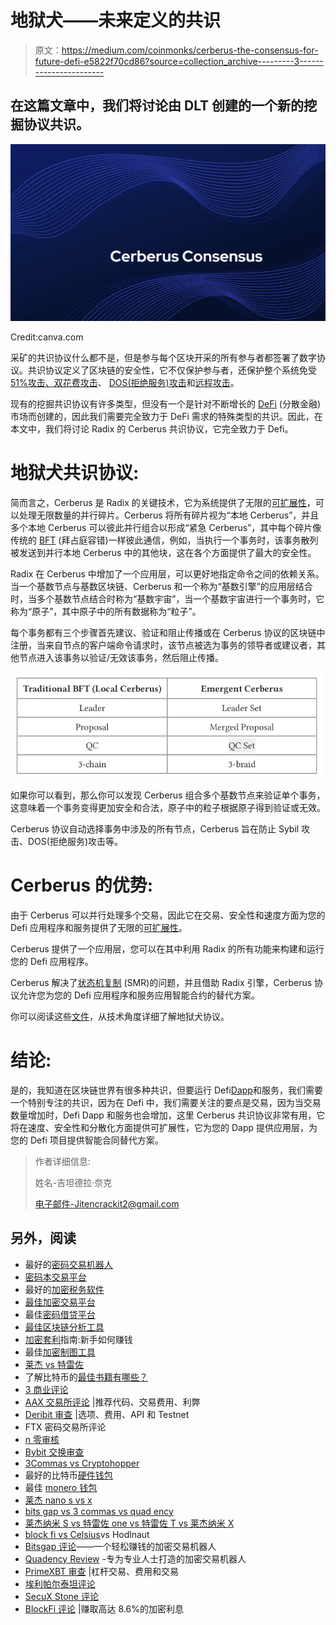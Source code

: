 # 地狱犬——未来定义的共识

> 原文：<https://medium.com/coinmonks/cerberus-the-consensus-for-future-defi-e5822f70cd86?source=collection_archive---------3----------------------->

## 在这篇文章中，我们将讨论由 DLT 创建的一个新的挖掘协议共识。

![](img/546afdc3775072e8c55f580b7c9ca87b.png)

Credit:canva.com

采矿的共识协议什么都不是，但是参与每个区块开采的所有参与者都签署了数字协议。共识协议定义了区块链的安全性，它不仅保护参与者，还保护整个系统免受[51%攻击、双花费攻击](/coinmonks/anatomy-of-a-51-double-spend-attack-b5ac9080fe80)、 [DOS(拒绝服务)攻击](https://www.paloaltonetworks.com/cyberpedia/what-is-a-denial-of-service-attack-dos)和[远程攻击](https://blog.ethereum.org/2014/05/15/long-range-attacks-the-serious-problem-with-adaptive-proof-of-work/)。

现有的挖掘共识协议有许多类型，但没有一个是针对不断增长的 [DeFi](https://blog.coincodecap.com/the-ultimate-guide-to-defi-decentralized-finance) (分散金融)市场而创建的，因此我们需要完全致力于 DeFi 需求的特殊类型的共识。因此，在本文中，我们将讨论 Radix 的 Cerberus 共识协议，它完全致力于 Defi。

# 地狱犬共识协议:

简而言之，Cerberus 是 Radix 的关键技术，它为系统提供了无限的[可扩展性](https://en.wikipedia.org/wiki/Scalability)，可以处理无限数量的并行碎片。Cerberus 将所有碎片视为“本地 Cerberus”，并且多个本地 Cerberus 可以彼此并行组合以形成“紧急 Cerberus”，其中每个碎片像传统的 [BFT](https://academy.binance.com/blockchain/byzantine-fault-tolerance-explained) (拜占庭容错)一样彼此通信，例如，当执行一个事务时，该事务散列被发送到并行本地 Cerberus 中的其他块，这在各个方面提供了最大的安全性。

Radix 在 Cerberus 中增加了一个应用层，可以更好地指定命令之间的依赖关系。当一个基数节点与基数区块链、Cerberus 和一个称为“基数引擎”的应用层结合时，当多个基数节点结合时称为“基数宇宙”，当一个基数宇宙进行一个事务时，它称为“原子”，其中原子中的所有数据称为“粒子”。

每个事务都有三个步骤首先建议、验证和阻止传播或在 Cerberus 协议的区块链中注册，当来自节点的客户端命令请求时，该节点被选为事务的领导者或建议者，其他节点进入该事务以验证/无效该事务，然后阻止传播。

![](img/b0f381f392e6828969876a3a73e1eb12.png)

如果你可以看到，那么你可以发现 Cerberus 组合多个基数节点来验证单个事务，这意味着一个事务变得更加安全和合法，原子中的粒子根据原子得到验证或无效。

Cerberus 协议自动选择事务中涉及的所有节点，Cerberus 旨在防止 Sybil 攻击、DOS(拒绝服务)攻击等。

# Cerberus 的优势:

由于 Cerberus 可以并行处理多个交易，因此它在交易、安全性和速度方面为您的 Defi 应用程序和服务提供了无限的[可扩展性](https://en.wikipedia.org/wiki/Scalability)。

Cerberus 提供了一个应用层，您可以在其中利用 Radix 的所有功能来构建和运行您的 Defi 应用程序。

Cerberus 解决了[状态机复制](https://en.wikipedia.org/wiki/State_machine_replication) (SMR)的问题，并且借助 Radix 引擎，Cerberus 协议允许您为您的 Defi 应用程序和服务应用智能合约的替代方案。

你可以阅读这些[文件](https://www.radixdlt.com/wp-content/uploads/2020/03/Cerberus-Whitepaper-v1.0.pdf)，从技术角度详细了解地狱犬协议。

# 结论:

是的，我知道在区块链世界有很多种共识，但要运行 Defi[Dapp](https://blog.coincodecap.com/what-are-dapps-an-ultimate-guide)和服务，我们需要一个特别专注的共识，因为在 Defi 中，我们需要关注的要点是交易，因为当交易数量增加时，Defi Dapp 和服务也会增加，这里 Cerberus 共识协议非常有用，它将在速度、安全性和分散化方面提供可扩展性，它为您的 Dapp 提供应用层，为您的 Defi 项目提供智能合同替代方案。

> 作者详细信息:
> 
> 姓名-吉坦德拉·奈克
> 
> 电子邮件-Jitencrackit2@gmail.com

## 另外，阅读

*   最好的[密码交易机器人](/coinmonks/crypto-trading-bot-c2ffce8acb2a)
*   [密码本交易平台](/coinmonks/top-10-crypto-copy-trading-platforms-for-beginners-d0c37c7d698c)
*   最好的[加密税务软件](/coinmonks/best-crypto-tax-tool-for-my-money-72d4b430816b)
*   [最佳加密交易平台](/coinmonks/the-best-crypto-trading-platforms-in-2020-the-definitive-guide-updated-c72f8b874555)
*   最佳[密码借贷平台](/coinmonks/top-5-crypto-lending-platforms-in-2020-that-you-need-to-know-a1b675cec3fa)
*   [最佳区块链分析工具](https://bitquery.io/blog/best-blockchain-analysis-tools-and-software)
*   [加密套利](/coinmonks/crypto-arbitrage-guide-how-to-make-money-as-a-beginner-62bfe5c868f6)指南:新手如何赚钱
*   最佳[加密制图工具](/coinmonks/what-are-the-best-charting-platforms-for-cryptocurrency-trading-85aade584d80)
*   [莱杰 vs 特雷佐](/coinmonks/ledger-vs-trezor-best-hardware-wallet-to-secure-cryptocurrency-22c7a3fd391e)
*   了解比特币的[最佳书籍有哪些？](/coinmonks/what-are-the-best-books-to-learn-bitcoin-409aeb9aff4b)
*   [3 商业评论](/coinmonks/3commas-review-an-excellent-crypto-trading-bot-2020-1313a58bec92)
*   [AAX 交易所评论](/coinmonks/aax-exchange-review-2021-67c5ea09330c) |推荐代码、交易费用、利弊
*   [Deribit 审查](/coinmonks/deribit-review-options-fees-apis-and-testnet-2ca16c4bbdb2) |选项、费用、API 和 Testnet
*   FTX 密码交易所评论
*   [n 零审核](/coinmonks/ngrave-zero-review-c465cf8307fc)
*   [Bybit 交换审查](/coinmonks/bybit-exchange-review-dbd570019b71)
*   [3Commas vs Cryptohopper](/coinmonks/cryptohopper-vs-3commas-vs-shrimpy-a2c16095b8fe)
*   最好的比特币[硬件钱包](/coinmonks/the-best-cryptocurrency-hardware-wallets-of-2020-e28b1c124069?source=friends_link&sk=324dd9ff8556ab578d71e7ad7658ad7c)
*   最佳 [monero 钱包](https://blog.coincodecap.com/best-monero-wallets)
*   [莱杰 nano s vs x](https://blog.coincodecap.com/ledger-nano-s-vs-x)
*   [bits gap vs 3 commas vs quad ency](https://blog.coincodecap.com/bitsgap-3commas-quadency)
*   [莱杰纳米 S vs 特雷佐 one vs 特雷佐 T vs 莱杰纳米 X](https://blog.coincodecap.com/ledger-nano-s-vs-trezor-one-ledger-nano-x-trezor-t)
*   [block fi vs Celsius](/coinmonks/blockfi-vs-celsius-vs-hodlnaut-8a1cc8c26630)vs Hodlnaut
*   [Bitsgap 评论](/coinmonks/bitsgap-review-a-crypto-trading-bot-that-makes-easy-money-a5d88a336df2)——一个轻松赚钱的加密交易机器人
*   [Quadency Review](/coinmonks/quadency-review-a-crypto-trading-automation-platform-3068eaa374e1) -专为专业人士打造的加密交易机器人
*   [PrimeXBT 审查](/coinmonks/primexbt-review-88e0815be858) |杠杆交易、费用和交易
*   [埃利帕尔泰坦评论](/coinmonks/ellipal-titan-review-85e9071dd029)
*   [SecuX Stone 评论](https://blog.coincodecap.com/secux-stone-hardware-wallet-review)
*   [BlockFi 评论](/coinmonks/blockfi-review-53096053c097) |赚取高达 8.6%的加密利息